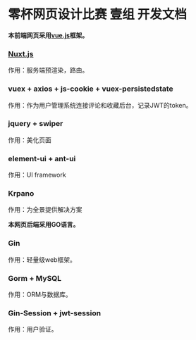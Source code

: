 #  零杯网页设计比赛 壹组 开发文档

**本前端网页采用[vue.js](https://cn.vuejs.org/)框架。**

### [Nuxt.js](https://nuxtjs.org/)

作用：服务端预渲染，路由。

### vuex + axios + js-cookie + vuex-persistedstate

作用：作为用户管理系统连接评论和收藏后台，记录JWT的token。

### jquery + swiper

作用：美化页面

### element-ui + ant-ui

作用：UI framework

### Krpano

作用：为全景提供解决方案





**本网页后端采用GO语言。**

### Gin

作用：轻量级web框架。



### Gorm + MySQL

作用：ORM与数据库。



### Gin-Session + jwt-session

作用：用户验证。







 

